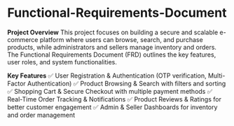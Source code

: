 # Functional-Requirements-Document

**Project Overview**
This project focuses on building a secure and scalable e-commerce platform where users can browse, search, and purchase products, while administrators and sellers manage inventory and orders. The Functional Requirements Document (FRD) outlines the key features, user roles, and system functionalities.

**Key Features**
✅ User Registration & Authentication (OTP verification, Multi-Factor Authentication)
✅ Product Browsing & Search with filters and sorting
✅ Shopping Cart & Secure Checkout with multiple payment methods
✅ Real-Time Order Tracking & Notifications
✅ Product Reviews & Ratings for better customer engagement
✅ Admin & Seller Dashboards for inventory and order management
